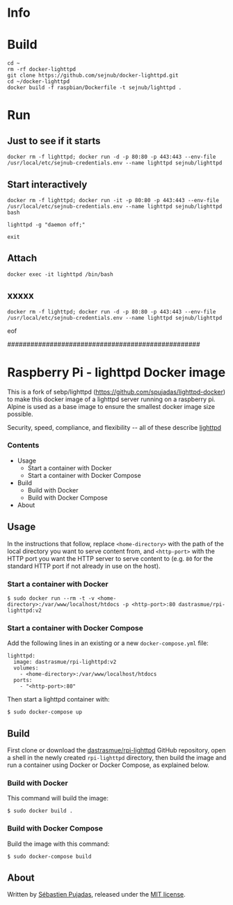 # Info

# Build

````
cd ~
rm -rf docker-lighttpd
git clone https://github.com/sejnub/docker-lighttpd.git
cd ~/docker-lighttpd 
docker build -f raspbian/Dockerfile -t sejnub/lighttpd .
````


# Run

## Just to see if it starts
````
docker rm -f lighttpd; docker run -d -p 80:80 -p 443:443 --env-file /usr/local/etc/sejnub-credentials.env --name lighttpd sejnub/lighttpd
````

## Start interactively
````
docker rm -f lighttpd; docker run -it -p 80:80 -p 443:443 --env-file /usr/local/etc/sejnub-credentials.env --name lighttpd sejnub/lighttpd bash

lighttpd -g "daemon off;"

exit

````

## Attach

````
docker exec -it lighttpd /bin/bash
````

## xxxxx
````
docker rm -f lighttpd; docker run -d -p 80:80 -p 443:443 --env-file /usr/local/etc/sejnub-credentials.env --name lighttpd sejnub/lighttpd
````




eof


##################################################

# Raspberry Pi - lighttpd Docker image

This is a fork of sebp/lighttpd (https://github.com/spujadas/lighttpd-docker) to make this docker image of a lighttpd server running on a raspberry pi. Alpine is used as a base image to ensure the smallest docker image size possible.


Security, speed, compliance, and flexibility -- all of these describe [lighttpd](http://www.lighttpd.net/)

### Contents

 - Usage
	 - Start a container with Docker
	 - Start a container with Docker Compose
 - Build
	 - Build with Docker
	 - Build with Docker Compose
 - About

## Usage

In the instructions that follow, replace `<home-directory>` with the path of the local directory you want to serve content from, and `<http-port>` with the HTTP port you want the HTTP server to serve content to (e.g. `80` for the standard HTTP port if not already in use on the host).

### Start a container with Docker

	$ sudo docker run --rm -t -v <home-directory>:/var/www/localhost/htdocs -p <http-port>:80 dastrasmue/rpi-lighttpd:v2

### Start a container with Docker Compose

Add the following lines in an existing or a new `docker-compose.yml` file:

	lighttpd:
	  image: dastrasmue/rpi-lighttpd:v2
	  volumes:
	    - <home-directory>:/var/www/localhost/htdocs
	  ports:
	    - "<http-port>:80"

Then start a lighttpd container with:

	$ sudo docker-compose up


## Build

First clone or download the [dastrasmue/rpi-lighttpd](https://github.com/dastrasmue/rpi-lighttpd) GitHub repository, open a shell in the newly created `rpi-lighttpd` directory, then build the image and run a container using Docker or Docker Compose, as explained below.

### Build with Docker

This command will build the image:

	$ sudo docker build .

### Build with Docker Compose

Build the image with this command:

	$ sudo docker-compose build

## About

Written by [Sébastien Pujadas](http://pujadas.net), released under the [MIT license](http://opensource.org/licenses/MIT).
